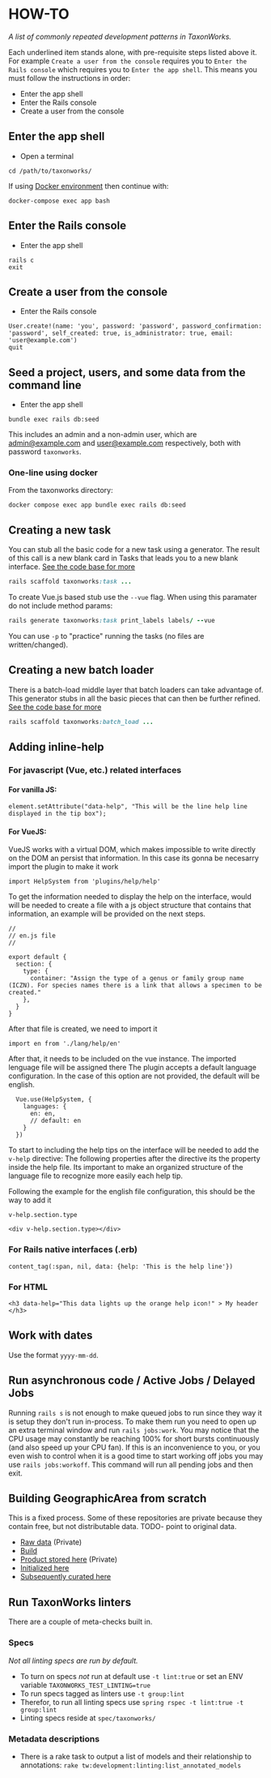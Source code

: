 # HOW-TO

_A list of commonly repeated development patterns in TaxonWorks._

Each underlined item stands alone, with pre-requisite steps listed above it. For example `Create a user from the console` requires you to `Enter the Rails console` which requires you to `Enter the app shell`.  This means you must follow the instructions in order:
* Enter the app shell
* Enter the Rails console
* Create a user from the console


## Enter the app shell

* Open a terminal
```
cd /path/to/taxonworks/
```
If using [Docker environment](https://github.com/SpeciesFileGroup/install_taxonworks/blob/master/development/docker/README.md) then continue with: 
```
docker-compose exec app bash
```

## Enter the Rails console
* Enter the app shell
```
rails c
exit
```

## Create a user from the console
* Enter the Rails console
```
User.create!(name: 'you', password: 'password', password_confirmation: 'password', self_created: true, is_administrator: true, email: 'user@example.com')
quit
```

## Seed a project, users, and some data from the command line
* Enter the app shell
```
bundle exec rails db:seed
```
This includes an admin and a non-admin user, which are admin@example.com and user@example.com respectively, both with password `taxonworks`.

### One-line using docker
From the taxonworks directory:
```
docker compose exec app bundle exec rails db:seed
```

## Creating a new task

You can stub all the basic code for a new task using a generator.  The result of this call is a new blank card in Tasks that leads you to a new blank interface. [See the code base for more](https://github.com/SpeciesFileGroup/taxonworks/blob/development/lib/generators/taxonworks/task/USAGE.md)

```ruby
rails scaffold taxonworks:task ...
```

To create Vue.js based stub use the `--vue` flag.  When using this paramater do not include method params:

```ruby
rails generate taxonworks:task print_labels labels/ --vue
```

You can use `-p` to "practice" running the tasks (no files are written/changed).

## Creating a new batch loader

There is a batch-load middle layer that batch loaders can take advantage of.  This generator stubs in all the basic pieces that can then be further refined.  [See the code base for more](https://github.com/SpeciesFileGroup/taxonworks/blob/development/lib/generators/taxonworks/batch_load/USAGE.md)

```ruby
rails scaffold taxonworks:batch_load ...
```

## Adding inline-help

### For javascript (Vue, etc.) related interfaces

#### For vanilla JS:

```
element.setAttribute("data-help", "This will be the line help line displayed in the tip box");
```

#### For VueJS:
VueJS works with a virtual DOM, which makes impossible to write directly on the DOM an persist that information. In this case its gonna be necesarry import the plugin to make it work

```
import HelpSystem from 'plugins/help/help' 
```

To get the information needed to display the help on the interface, would will be needed to create a file with a js object structure that contains that information, an example will be provided on the next steps.

```
//
// en.js file
//

export default {
  section: {
    type: {
      container: "Assign the type of a genus or family group name (ICZN). For species names there is a link that allows a specimen to be created."
    },
  }
}
```

After that file is created, we need to import it

```
import en from './lang/help/en'
```

After that, it needs to be included on the vue instance. The imported lenguage file will be assigned there
The plugin accepts a default language configuration. In the case of this option are not provided, the default will be english.

```
  Vue.use(HelpSystem, { 
    languages: {
      en: en,
      // default: en
    }
  })
```

To start to including the help tips on the interface will be needed to add the `v-help` directive: 
The following properties after the directive its the property inside the help file. Its important to make an organized structure of the language file to recognize more easily each help tip.

Following the example for the english file configuration, this should be the way to add it

```
v-help.section.type
```

```
<div v-help.section.type></div>
```

### For Rails native interfaces (.erb)

```
content_tag(:span, nil, data: {help: 'This is the help line'})
```

### For HTML 

```
<h3 data-help="This data lights up the orange help icon!" > My header </h3> 
```

## Work with dates

Use the format `yyyy-mm-dd`.

## Run asynchronous code / Active Jobs / Delayed Jobs
Running `rails s` is not enough to make queued jobs to run since they way it is setup they don't run in-process.
To make them run you need to open up an extra terminal window and run `rails jobs:work`. You may notice that the CPU usage may constantly be reaching 100% for short bursts continuously (and also speed up your CPU fan). If this is an inconvenience to you, or you even wish to control when it is a good time to start working off jobs you may use `rails jobs:workoff`. This command will run all pending jobs and then exit.

## Building GeographicArea from scratch

This is a fixed process.  Some of these repositories are private because they contain free, but not distributable data.  TODO- point to original data.

* [Raw data](https://gitlab.com/SpeciesFileGroup/gaz/) (Private)
* [Build](https://github.com/SpeciesFileGroup/taxonworks/tree/development/lib/tasks/development/data/geo)
* [Product stored here](https://gitlab.com/SpeciesFileGroup/tw_initialization_data) (Private)
* [Initialized here](https://github.com/SpeciesFileGroup/taxonworks/blob/development/lib/tasks/initialize/geo.rake)
* [Subsequently curated here](https://github.com/SpeciesFileGroup/taxonworks/blob/development/lib/tasks/maintenance/geo.rake)

## Run TaxonWorks linters
There are a couple of meta-checks built in.  
### Specs
_Not all linting specs are run by default._
* To turn on specs *not* run at default use `-t lint:true` or set an ENV variable `TAXONWORKS_TEST_LINTING=true`
* To run specs tagged as linters use `-t group:lint`
* Therefor, to run all linting specs use `spring rspec -t lint:true -t group:lint`
* Linting specs reside at `spec/taxonworks/`
### Metadata descriptions
* There is a rake task to output a list of models and their relationship to annotations: `rake tw:development:linting:list_annotated_models`


